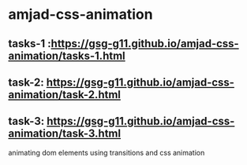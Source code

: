 # amjad-css-animation
## tasks-1 :https://gsg-g11.github.io/amjad-css-animation/tasks-1.html
## task-2: https://gsg-g11.github.io/amjad-css-animation/task-2.html
## task-3: https://gsg-g11.github.io/amjad-css-animation/task-3.html
animating dom elements using transitions and css animation
